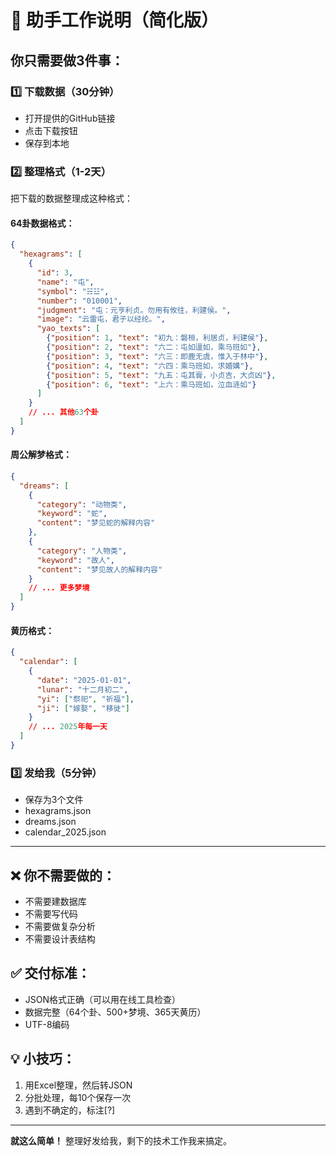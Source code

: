 # 📝 助手工作说明（简化版）

## 你只需要做3件事：

### 1️⃣ 下载数据（30分钟）
- 打开提供的GitHub链接
- 点击下载按钮
- 保存到本地

### 2️⃣ 整理格式（1-2天）
把下载的数据整理成这种格式：

#### 64卦数据格式：
```json
{
  "hexagrams": [
    {
      "id": 3,
      "name": "屯",
      "symbol": "☵☳", 
      "number": "010001",
      "judgment": "屯：元亨利贞。勿用有攸往，利建侯。",
      "image": "云雷屯，君子以经纶。",
      "yao_texts": [
        {"position": 1, "text": "初九：磐桓，利居贞，利建侯"},
        {"position": 2, "text": "六二：屯如邅如，乘马班如"},
        {"position": 3, "text": "六三：即鹿无虞，惟入于林中"},
        {"position": 4, "text": "六四：乘马班如，求婚媾"},
        {"position": 5, "text": "九五：屯其膏，小贞吉，大贞凶"},
        {"position": 6, "text": "上六：乘马班如，泣血涟如"}
      ]
    }
    // ... 其他63个卦
  ]
}
```

#### 周公解梦格式：
```json
{
  "dreams": [
    {
      "category": "动物类",
      "keyword": "蛇",
      "content": "梦见蛇的解释内容"
    },
    {
      "category": "人物类", 
      "keyword": "故人",
      "content": "梦见故人的解释内容"
    }
    // ... 更多梦境
  ]
}
```

#### 黄历格式：
```json
{
  "calendar": [
    {
      "date": "2025-01-01",
      "lunar": "十二月初二",
      "yi": ["祭祀", "祈福"],
      "ji": ["嫁娶", "移徙"]
    }
    // ... 2025年每一天
  ]
}
```

### 3️⃣ 发给我（5分钟）
- 保存为3个文件
- hexagrams.json
- dreams.json
- calendar_2025.json

---

## ❌ 你不需要做的：
- 不需要建数据库
- 不需要写代码
- 不需要做复杂分析
- 不需要设计表结构

## ✅ 交付标准：
- JSON格式正确（可以用在线工具检查）
- 数据完整（64个卦、500+梦境、365天黄历）
- UTF-8编码

## 💡 小技巧：
1. 用Excel整理，然后转JSON
2. 分批处理，每10个保存一次
3. 遇到不确定的，标注[?]

---

**就这么简单！** 整理好发给我，剩下的技术工作我来搞定。